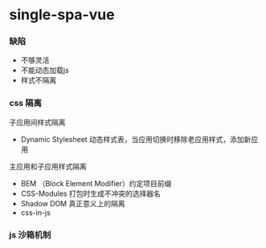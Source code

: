 # single-spa-vue

### 缺陷

- 不够灵活
- 不能动态加载js
- 样式不隔离

### css 隔离

子应用间样式隔离

- Dynamic Stylesheet 动态样式表，当应用切换时移除老应用样式，添加新应用

主应用和子应用样式隔离

- BEM （Block Element Modifier）约定项目前缀
- CSS-Modules 打包时生成不冲突的选择器名
- Shadow DOM 真正意义上的隔离
- css-in-js

### js 沙箱机制

